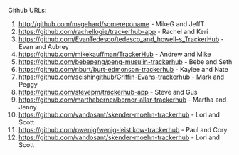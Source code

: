 Github URLs:

1. http://github.com/msgehard/somereponame - MikeG and JeffT
1. https://github.com/rachellogie/trackerhub-app  - Rachel and Keri
1. https://github.com/EvanTedesco/tedesco_and_howell-s_TrackerHub  -Evan and Aubrey
1. https://github.com/mikekauffman/TrackerHub - Andrew and Mike
1. https://github.com/bebepeng/peng-musulin-trackerhub - Bebe and Seth
1. https://github.com/nburt/burt-edmonson-trackerhub - Kaylee and Nate
1. https://github.com/seishingithub/Griffin-Evans-trackerhub - Mark and Peggy
1. https://github.com/stevepm/trackerhub-app - Steve and Gus
1. https://github.com/marthaberner/berner-allar-trackerhub - Martha and Jenny
1. https://github.com/vandosant/skender-moehn-trackerhub - Lori and Scott
1. https://github.com/pwenig/wenig-leistikow-trackerhub - Paul and Cory
1. https://github.com/vandosant/skender-moehn-trackerhub - Lori and Scott
